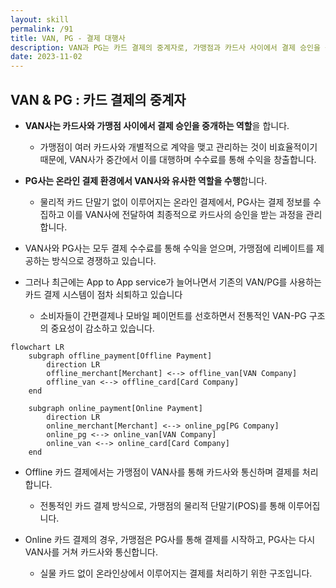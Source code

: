 ```yaml
---
layout: skill
permalink: /91
title: VAN, PG - 결제 대행사
description: VAN과 PG는 카드 결제의 중계자로, 가맹점과 카드사 사이에서 결제 승인을 중개하는 역할을 합니다.
date: 2023-11-02
---
```



## VAN & PG : 카드 결제의 중계자

- **VAN사는 카드사와 가맹점 사이에서 결제 승인을 중개하는 역할**을 합니다.
    - 가맹점이 여러 카드사와 개별적으로 계약을 맺고 관리하는 것이 비효율적이기 때문에, VAN사가 중간에서 이를 대행하며 수수료를 통해 수익을 창출합니다.

- **PG사는 온라인 결제 환경에서 VAN사와 유사한 역할을 수행**합니다.
    - 물리적 카드 단말기 없이 이루어지는 온라인 결제에서, PG사는 결제 정보를 수집하고 이를 VAN사에 전달하여 최종적으로 카드사의 승인을 받는 과정을 관리합니다.

- VAN사와 PG사는 모두 결제 수수료를 통해 수익을 얻으며, 가맹점에 리베이트를 제공하는 방식으로 경쟁하고 있습니다.

- 그러나 최근에는 App to App service가 늘어나면서 기존의 VAN/PG를 사용하는 카드 결제 시스템이 점차 쇠퇴하고 있습니다
    - 소비자들이 간편결제나 모바일 페이먼트를 선호하면서 전통적인 VAN-PG 구조의 중요성이 감소하고 있습니다.

```mermaid
flowchart LR
    subgraph offline_payment[Offline Payment]
        direction LR
        offline_merchant[Merchant] <--> offline_van[VAN Company]
        offline_van <--> offline_card[Card Company]
    end
    
    subgraph online_payment[Online Payment]
        direction LR
        online_merchant[Merchant] <--> online_pg[PG Company]
        online_pg <--> online_van[VAN Company]
        online_van <--> online_card[Card Company]
    end
```

- Offline 카드 결제에서는 가맹점이 VAN사를 통해 카드사와 통신하며 결제를 처리합니다.
    - 전통적인 카드 결제 방식으로, 가맹점의 물리적 단말기(POS)를 통해 이루어집니다.

- Online 카드 결제의 경우, 가맹점은 PG사를 통해 결제를 시작하고, PG사는 다시 VAN사를 거쳐 카드사와 통신합니다.
    - 실물 카드 없이 온라인상에서 이루어지는 결제를 처리하기 위한 구조입니다.


